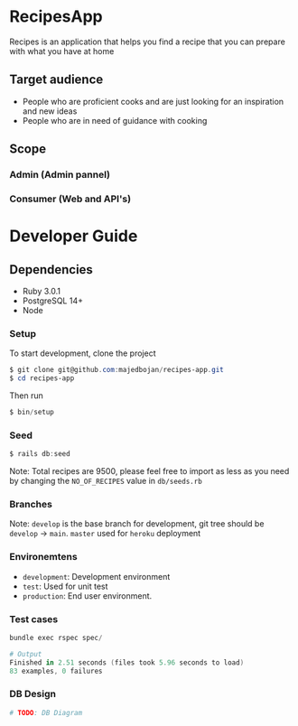 # RecipesApp

Recipes is an application that helps you find a recipe that you can prepare with what you have at home

## Target audience

- People who are proficient cooks and are just looking for an inspiration and new ideas
- People who are in need of guidance with cooking

## Scope

### Admin (Admin pannel)

### Consumer (Web and API's)

# Developer Guide

## Dependencies

- Ruby 3.0.1
- PostgreSQL 14+
- Node

### Setup

To start development, clone the project

```powershell
$ git clone git@github.com:majedbojan/recipes-app.git
$ cd recipes-app
```

Then run

```powershell
$ bin/setup
```

### Seed

```powershell
$ rails db:seed
```

Note: Total recipes are 9500, please feel free to import as less as you need by changing the `NO_OF_RECIPES` value in `db/seeds.rb`

### Branches

Note: `develop` is the base branch for development, git tree should be `develop` -> `main`. `master` used for `heroku` deployment

### Environemtens

- `development`: Development environment
- `test`: Used for unit test
- `production`: End user environment.

### Test cases

```powershell
bundle exec rspec spec/

# Output
Finished in 2.51 seconds (files took 5.96 seconds to load)
83 examples, 0 failures
```

### DB Design

```ruby
# TODO: DB Diagram
```

